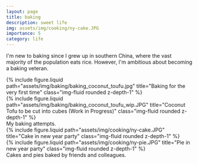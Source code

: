 ```yaml
---
layout: page
title: baking
description: sweet life
img: assets/img/cooking/ny-cake.JPG
importance: 5
category: life
---
```


I'm new to baking since I grew up in southern China, where the vast majority of the population eats rice. However, I'm ambitious about becoming a baking veteran.

<div class="row">
    <div class="col-sm-5 mt-3 mt-md-0">
        {% include figure.liquid path="assets/img/baking/baking_coconut_toufu.jpg" title="Baking for the very first time" class="img-fluid rounded z-depth-1" %}
    </div>
    <div class="col-sm-7 mt-3 mt-md-0">
        {% include figure.liquid path="assets/img/baking/baking_coconut_toufu_wip.JPG" title="Coconut Tofu to be cut into cubes (Work in Progress)" class="img-fluid rounded z-depth-1" %}
    </div>
</div>
<div class="caption">
    My baking attempts.
</div>
<div class="row">
    <div class="col-sm-6 mt-3 mt-md-0">
        {% include figure.liquid path="assets/img/cooking/ny-cake.JPG" title="Cake in new year party" class="img-fluid rounded z-depth-1" %}
    </div>
    <div class="col-sm-6 mt-3 mt-md-0">
        {% include figure.liquid path="assets/img/cooking/ny-pie.JPG" title="Pie in new year party" class="img-fluid rounded z-depth-1" %}
    </div>
</div>
<div class="caption">
    Cakes and pies baked by friends and colleagues.
</div>
